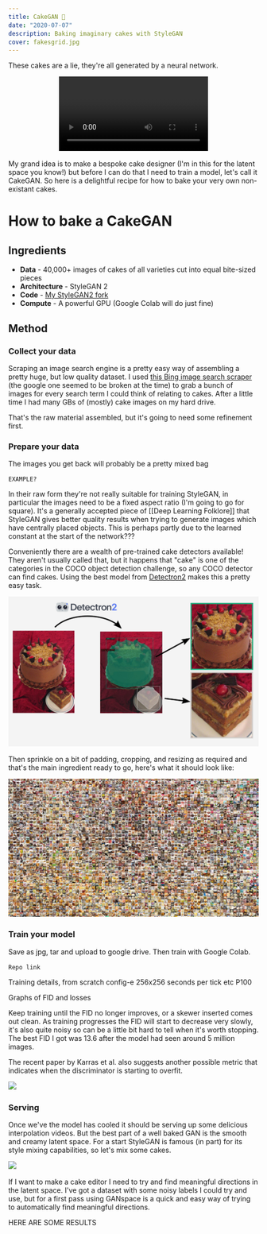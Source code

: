 ```yaml
---
title: CakeGAN 🍰
date: "2020-07-07"
description: Baking imaginary cakes with StyleGAN
cover: fakesgrid.jpg
---
```


These cakes are a lie, they're all generated by a neural network.

<p align="center">
<video controls src="http://assets.justinpinkney.com/blog/cakegan/gridloop.mp4" loop="true" preload="auto"></video>
</p>

My grand idea is to make a bespoke cake designer (I'm in this for the latent space you know!) but before I can do that I need to train a model, let's call it CakeGAN. So here is a delightful recipe for how to bake your very own non-existant cakes.

# How to bake a CakeGAN

## Ingredients

- __Data__ - 40,000+ images of cakes of all varieties cut into equal bite-sized pieces
- __Architecture__ - StyleGAN 2
- __Code__ - [My StyleGAN2 fork](https://github.com/justinpinkney/stylegan2)
- __Compute__ - A powerful GPU (Google Colab will do just fine)

## Method

### Collect your data

Scraping an image search engine is a pretty easy way of assembling a pretty huge, but low quality dataset. I used [this Bing image search scraper](https://github.com/ultralytics/google-images-download) (the google one seemed to be broken at the time) to grab a bunch of images for every search term I could think of relating to cakes. After a little time I had many GBs of (mostly) cake images on my hard drive. 

That's the raw material assembled, but it's going to need some refinement first.

### Prepare your data

The images you get back will probably be a pretty mixed bag
    
    EXAMPLE?

In their raw form they're not really suitable for training StyleGAN, in particular the images need to be a fixed aspect ratio (I'm going to go for square). It's a generally accepted piece of [[Deep Learning Folklore]] that StyleGAN gives better quality results when trying to generate images which have centrally placed objects. This is perhaps partly due to the learned constant at the start of the network???

Conveniently there are a wealth of pre-trained cake detectors available! They aren't usually called that, but it happens that "cake" is one of the categories in the COCO object detection challenge, so any COCO detector can find cakes. Using the best model from [Detectron2](https://github.com/facebookresearch/detectron2) makes this a pretty easy task. 

![](process.jpg)

Then sprinkle on a bit of padding, cropping, and resizing as required and that's the main ingredient ready to go, here's what it should look like:
    
![](cakes-prepped.jpg)

### Train your model

Save as jpg, tar and upload to google drive. Then train with Google Colab. 
    
    Repo link

Training details, from scratch config-e 256x256 seconds per tick etc P100

Graphs of FID and losses

Keep training until the FID no longer improves, or a skewer inserted comes out clean. As training progresses the FID will start to decrease very slowly, it's also quite noisy so can be a little bit hard to tell when it's worth stopping. The best FID I got was 13.6 after the model had seen around 5 million images.
    
The recent paper by Karras et al. also suggests another possible metric that indicates when the discriminator is starting to overfit. 

![](fakesgrid.jpg)

### Serving

Once we've the model has cooled it should be serving up some delicious interpolation videos. But the best part of a well baked GAN is the smooth and creamy latent space. For a start StyleGAN is famous (in part) for its style mixing capabilities, so let's mix some cakes.

![](grid.png)

If I want to make a cake editor I need to try and find meaningful directions in the latent space. I've got a dataset with some noisy labels I could try and use, but for a first pass using GANspace is a quick and easy way of trying to automatically find meaningful directions.

HERE ARE SOME RESULTS
